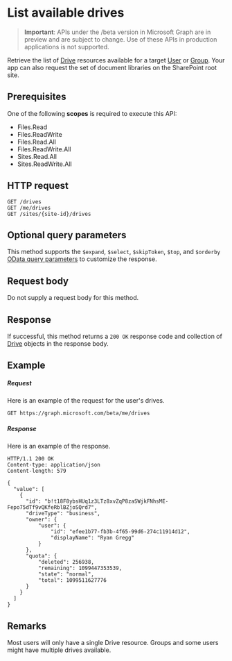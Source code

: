 # List available drives

> **Important**: APIs under the /beta version in Microsoft Graph are in preview and are subject to change. Use of these APIs in production applications is not supported.

Retrieve the list of [Drive](../resources/drive.md) resources available for a target [User](../resources/user.md) or [Group](../resources/group.md). Your app can also request the set of document libraries on the SharePoint root site.

## Prerequisites

One of the following **scopes** is required to execute this API:

* Files.Read
* Files.ReadWrite
* Files.Read.All
* Files.ReadWrite.All
* Sites.Read.All
* Sites.ReadWrite.All

## HTTP request

<!-- { "blockType": "ignored" } -->
```http
GET /drives
GET /me/drives
GET /sites/{site-id}/drives
```

## Optional query parameters

This method supports the `$expand`, `$select`, `$skipToken`, `$top`, and `$orderby` [OData query parameters](../../../concepts/query_parameters.md) to customize the response.


## Request body

Do not supply a request body for this method.

## Response

If successful, this method returns a `200 OK` response code and collection of [Drive](../resources/drive.md) objects in the response body.

## Example

##### Request

Here is an example of the request for the user's drives.

<!-- {
  "blockType": "request",
  "name": "get_drives"
}-->
```http
GET https://graph.microsoft.com/beta/me/drives
```

##### Response

Here is an example of the response.

<!-- {
  "blockType": "response",
  "truncated": true,
  "@odata.type": "microsoft.graph.drive",
  "isCollection": true
} -->
```http
HTTP/1.1 200 OK
Content-type: application/json
Content-length: 579

{
  "value": [
    {
      "id": "b!t18F8ybsHUq1z3LTz8xvZqP8zaSWjkFNhsME-Fepo75dTf9vQKfeRblBZjoSQrd7",
      "driveType": "business",    
      "owner": {
          "user": {
              "id": "efee1b77-fb3b-4f65-99d6-274c11914d12",
              "displayName": "Ryan Gregg"
          }
      },
      "quota": {
          "deleted": 256938,
          "remaining": 1099447353539,
          "state": "normal",
          "total": 1099511627776
      }
    }
  ]
}
```

## Remarks

Most users will only have a single Drive resource. Groups and some users might have multiple drives available.

<!-- uuid: 8fcb5dbc-d5aa-4681-8e31-b001d5168d79
2015-10-25 14:57:30 UTC -->
<!-- {
  "type": "#page.annotation",
  "description": "List drives",
  "keywords": "",
  "section": "documentation",
  "tocPath": "OneDrive/Drive/List Drives"
}-->
